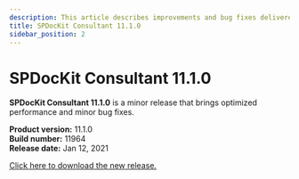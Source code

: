 ```yaml
---
description: This article describes improvements and bug fixes delivered in SPDocKit Consultant 11.1.0.
title: SPDocKit Consultant 11.1.0
sidebar_position: 2
---
```


# SPDocKit Consultant 11.1.0

**SPDocKit Consultant 11.1.0** is a minor release that brings optimized performance and minor bug fixes.

**Product version:** 11.1.0  
**Build number:** 11964  
**Release date:** Jan 12, 2021

[Click here to download the new release.](https://www.syskit.com/products/spdockit/download/)



